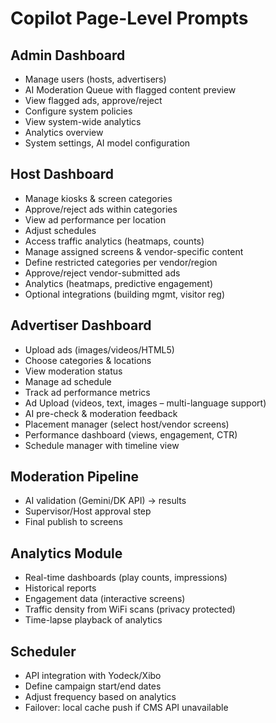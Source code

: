 # Copilot Page-Level Prompts

## Admin Dashboard
- Manage users (hosts, advertisers)
- AI Moderation Queue with flagged content preview
- View flagged ads, approve/reject
- Configure system policies
- View system-wide analytics
- Analytics overview 
- System settings, AI model configuration

## Host Dashboard
- Manage kiosks & screen categories
- Approve/reject ads within categories
- View ad performance per location
- Adjust schedules
- Access traffic analytics (heatmaps, counts)
- Manage assigned screens & vendor-specific content
- Define restricted categories per vendor/region
- Approve/reject vendor-submitted ads
- Analytics (heatmaps, predictive engagement)
- Optional integrations (building mgmt, visitor reg)

## Advertiser Dashboard
- Upload ads (images/videos/HTML5)
- Choose categories & locations
- View moderation status
- Manage ad schedule
- Track ad performance metrics
- Ad Upload (videos, text, images – multi-language support)
- AI pre-check & moderation feedback
- Placement manager (select host/vendor screens)
- Performance dashboard (views, engagement, CTR)
- Schedule manager with timeline view

## Moderation Pipeline
- AI validation (Gemini/DK API) → results
- Supervisor/Host approval step
- Final publish to screens

## Analytics Module
- Real-time dashboards (play counts, impressions)
- Historical reports
- Engagement data (interactive screens)
- Traffic density from WiFi scans (privacy protected)
- Time-lapse playback of analytics

## Scheduler
- API integration with Yodeck/Xibo
- Define campaign start/end dates
- Adjust frequency based on analytics
- Failover: local cache push if CMS API unavailable
